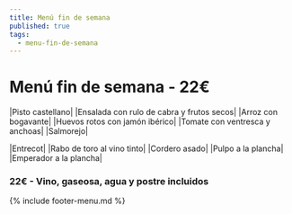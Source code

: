 ```yaml
---
title: Menú fin de semana
published: true
tags:
  - menu-fin-de-semana
---
```


# Menú fin de semana - 22€

|Pisto castellano|
|Ensalada con rulo de cabra y frutos secos|
|Arroz con bogavante|
|Huevos rotos con jamón ibérico|
|Tomate con ventresca y anchoas|
|Salmorejo|

|Entrecot|
|Rabo de toro al vino tinto|
|Cordero asado|
|Pulpo a la plancha|
|Emperador a la plancha|

### 22€ - Vino, gaseosa, agua y postre incluidos


{% include footer-menu.md %}
